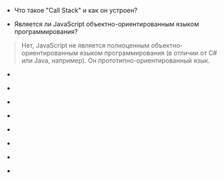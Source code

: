 * Что такое "Call Stack" и как он устроен?
> 

* Является ли JavaScript объектно-ориентированным языком программирования?
> Нет, JavaScript не является полноценным объектно-ориентированным языком программирования (в отличии от C# или Java, например). Он прототипно-ориентированный язык.

* 
> 

* 
> 

* 
> 

* 
> 

* 
> 

* 
> 

* 
> 

* 
> 